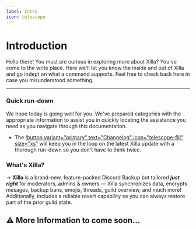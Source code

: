 ```yaml
---
label: Intro
icon: telescope
---
```

# Introduction

Hello there! You must are curious in exploring more about Xilla? You've come to the write place. Here we'll let you know the inside and out of Xilla and go indept on what a command supports. Feel free to check back here in case you misunderstood something.

----------

### Quick run-down
We hope today is going well for you. We've prepared categories with the appropriate information to assist you in quickly locating the assistance you need as you navigate through this documentation.

- The [!button variant="primary" text="Changelog" icon="telescope-fill" size="xs"](http://localhost:5000/changelog/1.x/1.0.0/) will keep you in the loop on the latest Xilla update with a thorough run-down so you don't have to think twice.

### What's Xilla?
-> **Xilla** is a brand-new, feature-packed Discord Backup bot tailored ***just right*** for moderators, admins & owners — Xilla synchronizes data, encrypts mesages, backup bans, emojis, threads, guild overview, and much more! Additionally, includes a reliable revert capability so you can always restore part of the prior guild state.


## ⚠️ More Information to come soon...